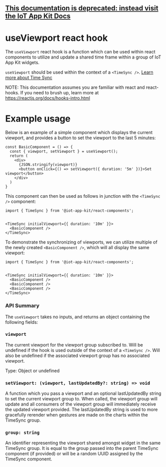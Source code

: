 ## [This documentation is deprecated: instead visit the IoT App Kit Docs](https://awslabs.github.io/iot-app-kit/)

# useViewport react hook
The `useViewport` react hook is a function which can be used within react components to utilize and update a shared time frame within a group of
IoT App Kit widgets.

`useViewport` should be used within the context of a `<TimeSync />`. [Learn more about Time Sync](https://github.com/awslabs/iot-app-kit/blob/main/docs/TimeSync.md)

NOTE: This documentation assumes you are familiar with react and react-hooks. If you need to brush up, learn more at https://reactjs.org/docs/hooks-intro.html

#  Example usage
Below is an example of a simple component which displays the current viewport, and provides a button to set the viewport
to the last 5 minutes:
```
const BasicComponent = () => {
  const { viewport, setViewport } = useViewport();
  return (
    <div>
      {JSON.stringify(viewport)}
      <button onClick={() => setViewport({ duration: '5m' })}>Set viewport</button>
    </div>
  )
}
```

This component can then be used as follows in junction with the `<TimeSync />` component:

```
import { TimeSync } from '@iot-app-kit/react-components';


<TimeSync initialViewport={{ duration: '10m' }}>
  <BasicComponent />
</TimeSync>
```

To demonstrate the synchronizing of viewports, we can utilize multiple of the newly created `<BasicComponent />`, which will all display the same viewport:

```
import { TimeSync } from '@iot-app-kit/react-components';


<TimeSync initialViewport={{ duration: '10m' }}>
  <BasicComponent />
  <BasicComponent />
  <BasicComponent />
</TimeSync>
```

### API Summary

The `useViewport` takes no inputs, and returns an object containing the following fields:

### `viewport`

The current viewport for the viewport group subscribed to. Will be undefined if the hook is used outside of the context of a `<TimeSync />`.
Will also be undefined if the associated viewport group has no associated viewport.

Type: Object or undefined

### `setViewport: (viewport, lastUpdatedBy?: string) => void`

A function which you pass a viewport and an optional lastUpdatedBy string to set the current viewport group to. When called, the viewport group will update and all consumers of the viewport group will immediately receive the updated viewport provided. The lastUpdatedBy string is used to more gracefully rerender when gestures are made on the charts within the TimeSync group.

### `group: string`

An identifier representing the viewport shared amongst widget in the same TimeSync group. It is equal to the group passed into the parent TimeSync component (if provided) or will be a random UUID assigned by the TimeSync component.
